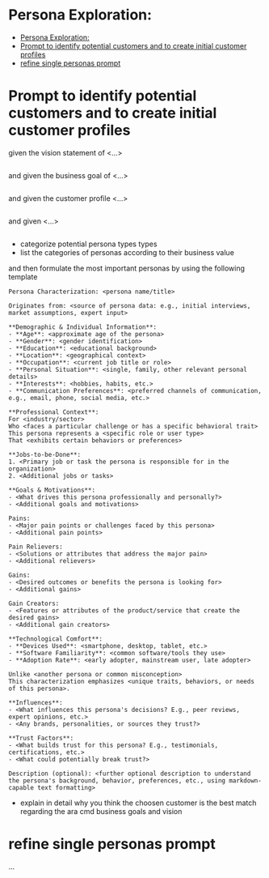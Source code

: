 # Persona Exploration: <descriptive title of exploration challenge>

- [Persona Exploration: ](#persona-exploration-)
- [Prompt to identify potential customers and to create initial customer profiles](#prompt-to-identify-potential-customers-and-to-create-initial-customer-profiles)
- [refine single personas prompt](#refine-single-personas-prompt)

# Prompt to identify potential customers and to create initial customer profiles
given the vision statement of <...>
```
```

and given the business goal of <...>
```
```

and given the customer profile <...>
```
```

and given <...>
```
```

* categorize potential persona types types 
* list the categories of personas according to their business value
  
and then formulate the most important personas by using the following template
```
Persona Characterization: <persona name/title>

Originates from: <source of persona data: e.g., initial interviews, market assumptions, expert input>

**Demographic & Individual Information**:
- **Age**: <approximate age of the persona>
- **Gender**: <gender identification>
- **Education**: <educational background>
- **Location**: <geographical context>
- **Occupation**: <current job title or role>
- **Personal Situation**: <single, family, other relevant personal details>
- **Interests**: <hobbies, habits, etc.>
- **Communication Preferences**: <preferred channels of communication, e.g., email, phone, social media, etc.>

**Professional Context**:
For <industry/sector>  
Who <faces a particular challenge or has a specific behavioral trait>  
This persona represents a <specific role or user type>  
That <exhibits certain behaviors or preferences>

**Jobs-to-be-Done**:
1. <Primary job or task the persona is responsible for in the organization>
2. <Additional jobs or tasks>

**Goals & Motivations**:
- <What drives this persona professionally and personally?>
- <Additional goals and motivations>

Pains:
- <Major pain points or challenges faced by this persona>
- <Additional pain points>

Pain Relievers:
- <Solutions or attributes that address the major pain>
- <Additional relievers>

Gains:
- <Desired outcomes or benefits the persona is looking for>
- <Additional gains>

Gain Creators:
- <Features or attributes of the product/service that create the desired gains>
- <Additional gain creators>

**Technological Comfort**:
- **Devices Used**: <smartphone, desktop, tablet, etc.>
- **Software Familiarity**: <common software/tools they use>
- **Adoption Rate**: <early adopter, mainstream user, late adopter>

Unlike <another persona or common misconception>  
This characterization emphasizes <unique traits, behaviors, or needs of this persona>.

**Influences**:
- <What influences this persona's decisions? E.g., peer reviews, expert opinions, etc.>
- <Any brands, personalities, or sources they trust?>

**Trust Factors**:
- <What builds trust for this persona? E.g., testimonials, certifications, etc.>
- <What could potentially break trust?>

Description (optional): <further optional description to understand the persona's background, behavior, preferences, etc., using markdown-capable text formatting>
```  
* explain in detail why you think the choosen customer is the best match regarding the ara cmd business goals and vision

# refine single personas prompt
...
